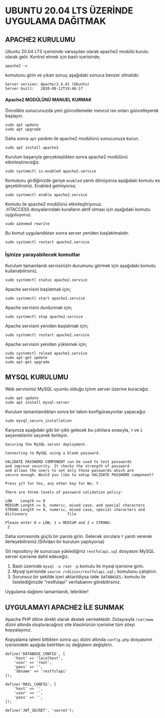 
# UBUNTU 20.04 LTS ÜZERİNDE UYGULAMA DAĞITMAK

## APACHE2 KURULUMU

Ubuntu 20.04 LTS içerisinde varsayılan olarak apache2 modülü kurulu olarak gelir. Kontrol etmek için bash içerisinde;

    apache2 -v
    
komutunu girin ve çıkan sonuç aşağıdaki sonuca benzer olmalıdır.

    Server version: Apache/2.4.41 (Ubuntu)
    Server built:   2020-08-12T19:46:17
    
#### Apache2 MODÜLÜNÜ MANUEL KURMAK

Öncelikle sunucunuzda yeni güncellemeler mevcut ise onları güncelleyerek başlayın.

    sudo apt update
    sudo apt upgrade
    
Daha sonra ```apt``` yardımı ile apache2 modülünü sunucunuza kurun.

    sudo apt install apache2
    
Kurulum başarıyla gerçekleştikten sonra apache2 modülünü etkinleştireceğiz.

    sudo systemctl is-enabled apache2.service

Komutunu girdiğinizde geriye ```enabled``` yanıtı dönüyorsa aşağıdaki komutu es geçebilirsiniz. Enabled gelmiyorsa;

    sudo systemctl enable apache2.service
    
Komutu ile apache2 modülünü etkinleştiriyoruz.  
.HTACCESS dosyalarındaki kuralların aktif olması için aşağıdaki komutu uyguluyoruz.

    sudo a2enmod rewrite

Bu komut uygulandıktan sonra server yeniden başlatılmalıdır.

    sudo systemctl restart apache2.service

### İşinize yarayabilecek komutlar

Kurulum tamamlandı servisinizin durumunu görmek için aşağıdaki komutu kullanabilirsiniz.

    sudo systemctl status apache2.service
    
Apache servisini başlatmak için;

    sudo systemctl start apache2.service
    
Apache servisini durdurmak için;

    sudo systemctl stop apache2.service
    
Apache servisini yeniden başlatmak için;

    sudo systemctl restart apache2.service
    
Apache servisini yeniden yüklemek için;

    sudo systemctl reload apache2.service
    sudo apt-get update
    sudo apt-get upgrade
    

## MYSQL KURULUMU

Web servisimiz MySQL uyumlu olduğu içinm server üzerine kuracağız.

    sudo apt update
    sudo apt install mysql-server

Kurulum tamamlandıktan sonra bir takım konfigürasyonlar yapacağız.
    
    sudo mysql_secure_installation

Karşınıza aşağıdaki gibi bir çıktı gelecek bu çıktılara sırasıyla, ```Y``` ve ```2``` seçeneklerini seçerek ilerleyin.

    Securing the MySQL server deployment.

    Connecting to MySQL using a blank password.

    VALIDATE PASSWORD COMPONENT can be used to test passwords
    and improve security. It checks the strength of password
    and allows the users to set only those passwords which are
    secure enough. Would you like to setup VALIDATE PASSWORD component?

    Press y|Y for Yes, any other key for No: Y

    There are three levels of password validation policy:

    LOW    Length >= 8
    MEDIUM Length >= 8, numeric, mixed case, and special characters
    STRONG Length >= 8, numeric, mixed case, special characters and dictionary                  file

    Please enter 0 = LOW, 1 = MEDIUM and 2 = STRONG:
     2

Daha sonrasında güçlü bir parola girin. Gelecek sorulara ```Y``` yanıtı vererek ilerleyebilirsiniz.(Sıfırdan bir kurulum yapılıyorsa)

Git repository ile sunucuya yüklediğiniz ```restfulapi.sql``` dosyasını MySQL server içerisine dahil edeceğiz.

1. Bash üzerinde ```mysql -u root -p``` komutu ile mysql içerisine girin.
2. Mysql içerisinde ```source /<dizin>/restfulapi.sql;``` komutunu çalıştırın.
3. Sorunsuz bir şekilde içeri aktarıldıysa ```SHOW DATABASES;``` komutu ile listelediğinizde "restfulapi" veritabanını görebilirsiniz.

    
Uygulama dağıtımı tamamlandı, tebrikler!


## UYGULAMAYI APACHE2 İLE SUNMAK

Apache PHP diline direkt olarak destek vermektedir. Dolayısıyla ```/var/www``` dizini altında oluşturacağınız site klasörünün içerisine tüm siteyi kopyalayınız.

Kopyalama işlemi bittikten sonra ```api``` dizini altında ```config.php``` dosyasının içerisindeki aşağıda belirtilen üç değişkeni değiştirin.

    define('DATABASE_CONFIG', [
        'host' => 'localhost',
        'user' => 'root',
        'pass' => '',
        'dbname' => 'restfulapi'   
    ]);

    define('MAIL_CONFIG', [
        'host' => '',
        'user' => '',
        'pass' => '',
    ]);

    define('JWT_SECRET', 'secret');